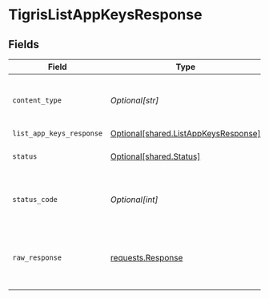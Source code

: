 # TigrisListAppKeysResponse


## Fields

| Field                                                                                  | Type                                                                                   | Required                                                                               | Description                                                                            |
| -------------------------------------------------------------------------------------- | -------------------------------------------------------------------------------------- | -------------------------------------------------------------------------------------- | -------------------------------------------------------------------------------------- |
| `content_type`                                                                         | *Optional[str]*                                                                        | :heavy_check_mark:                                                                     | HTTP response content type for this operation                                          |
| `list_app_keys_response`                                                               | [Optional[shared.ListAppKeysResponse]](undefined/models/shared/listappkeysresponse.md) | :heavy_minus_sign:                                                                     | OK                                                                                     |
| `status`                                                                               | [Optional[shared.Status]](undefined/models/shared/status.md)                           | :heavy_minus_sign:                                                                     | Default error response                                                                 |
| `status_code`                                                                          | *Optional[int]*                                                                        | :heavy_check_mark:                                                                     | HTTP response status code for this operation                                           |
| `raw_response`                                                                         | [requests.Response](https://requests.readthedocs.io/en/latest/api/#requests.Response)  | :heavy_minus_sign:                                                                     | Raw HTTP response; suitable for custom response parsing                                |